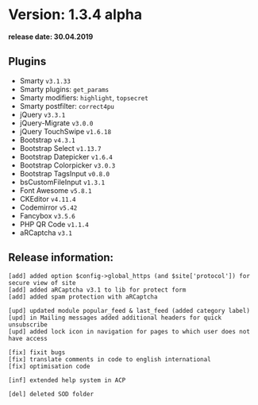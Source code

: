 Version: 1.3.4 alpha
========================
**release date:	30.04.2019**

Plugins
-------
- Smarty                `v3.1.33`
- Smarty plugins:       `get_params`
- Smarty modifiers:     `highlight`, `topsecret`
- Smarty postfilter:    `correct4pu`
- jQuery                `v3.3.1`
- jQuery-Migrate        `v3.0.0`
- jQuery TouchSwipe     `v1.6.18`
- Bootstrap             `v4.3.1`
- Bootstrap Select      `v1.13.7`
- Bootstrap Datepicker  `v1.6.4`
- Bootstrap Colorpicker `v3.0.3`
- Bootstrap TagsInput   `v0.8.0`
- bsCustomFileInput     `v1.3.1`
- Font Awesome          `v5.8.1`
- CKEditor              `v4.11.4`
- Codemirror            `v5.42`
- Fancybox	        `v3.5.6`
- PHP QR Code           `v1.1.4`
- aRCaptcha             `v3.1`


Release information:
-------------
	[add] added option $config->global_https (and $site['protocol']) for secure view of site
	[add] added aRCaptcha v3.1 to lib for protect form
	[add] added spam protection with aRCaptcha
	
	[upd] updated module popular_feed & last_feed (added category label)
	[upd] in Mailing messages added additional headers for quick unsubscribe
	[upd] added lock icon in navigation for pages to which user does not have access
	
	[fix] fixit bugs
	[fix] translate comments in code to english international
	[fix] optimisation code
	
	[inf] extended help system in ACP
	
	[del] deleted SOD folder